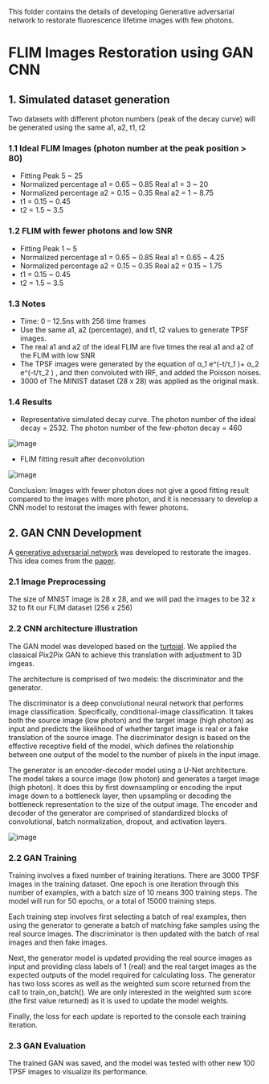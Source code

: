 This folder contains the details of developing Generative adversarial network to restorate fluorescence lifetime images with few photons.
# FLIM Images Restoration using GAN CNN
## 1. Simulated dataset generation
Two datasets with different photon numbers (peak of the decay curve) will be generated using the same a1, a2, t1, t2

### 1.1 Ideal FLIM Images (photon number at the peak position > 80)
- Fitting Peak 5 ~ 25
- Normalized percentage a1 = 0.65 ~ 0.85 Real a1 = 3 ~ 20
- Normalized percentage a2 = 0.15 ~ 0.35 Real a2 = 1 ~ 8.75
- t1 = 0.15 ~ 0.45
- t2 = 1.5 ~ 3.5

### 1.2 FLIM with fewer photons and low SNR
- Fitting Peak 1 ~ 5
- Normalized percentage a1 = 0.65 ~ 0.85 Real a1 = 0.65 ~ 4.25
- Normalized percentage a2 = 0.15 ~ 0.35 Real a2 = 0.15 ~ 1.75
- t1 = 0.15 ~ 0.45
- t2 = 1.5 ~ 3.5

### 1.3 Notes
- Time: 0 – 12.5ns with 256 time frames
- Use the same a1, a2 (percentage), and t1, t2 values to generate TPSF images.
- The real a1 and a2 of the ideal FLIM are five times the real a1 and a2 of the FLIM with low SNR
- The TPSF images were generated by the equation of α_1 e^(-t/τ_1 )+ α_2 e^(-t/τ_2 ) , and then convoluted with IRF, and added the Poisson noises.
- 3000 of The MINIST dataset (28 x 28) was applied as the original mask.

### 1.4 Results
- Representative simulated decay curve. The photon number of the ideal decay = 2532. The photon number of the few-photon decay = 460

![image](https://github.com/walshlab/FLIM-fit/assets/49083235/0f1c62d4-237e-4f0f-9708-d8248aa30d27)
- FLIM fitting result after deconvolution

![image](https://github.com/walshlab/FLIM-fit/assets/49083235/9b2707ee-ca88-4dc9-8628-5a03ee4a14b3)

Conclusion: Images with fewer photon does not give a good fitting result compared to the images with more photon, and it is necessary to develop a CNN model to restorat the images with fewer photons.

## 2. GAN CNN Development

A [generative adversarial network](https://github.com/walshlab/FLIM-fit/blob/main/GAN%20Model%20Development/FLIM_GAN_Demo5.ipynb) was developed to restorate the images. 
This idea comes from the [paper](https://doi.org/10.1038/s42003-021-02938-w).
### 2.1 Image Preprocessing
The size of MNIST image is 28 x 28, and we will pad the images to be 32 x 32 to fit our FLIM dataset (256 x 256)
### 2.2 CNN architecture illustration
The GAN model was developed based on the [turtoial](https://machinelearningmastery.com/how-to-develop-a-pix2pix-gan-for-image-to-image-translation/).
We applied the classical Pix2Pix GAN to achieve this translation with adjustment to 3D imgeas.

The architecture is comprised of two models: the discriminator and the generator.

The discriminator is a deep convolutional neural network that performs image classification. Specifically, conditional-image classification. It takes both the source image (low photon) and the target image (high photon) as input and predicts the likelihood of whether target image is real or a fake translation of the source image. The discriminator design is based on the effective receptive field of the model, which defines the relationship between one output of the model to the number of pixels in the input image. 

The generator is an encoder-decoder model using a U-Net architecture. The model takes a source image (low photon) and generates a target image (high photon). It does this by first downsampling or encoding the input image down to a bottleneck layer, then upsampling or decoding the bottleneck representation to the size of the output image. 
The encoder and decoder of the generator are comprised of standardized blocks of convolutional, batch normalization, dropout, and activation layers.

![image](https://github.com/walshlab/FLIM-fit/assets/49083235/ac1e2834-befe-4328-8af7-87e1327326d3)

### 2.2 GAN Training
Training involves a fixed number of training iterations. There are 3000 TPSF images in the training dataset. One epoch is one iteration through this number of examples, with a batch size of 10 means 300 training steps. The model will run for 50 epochs, or a total of 15000 training steps.

Each training step involves first selecting a batch of real examples, then using the generator to generate a batch of matching fake samples using the real source images. The discriminator is then updated with the batch of real images and then fake images.

Next, the generator model is updated providing the real source images as input and providing class labels of 1 (real) and the real target images as the expected outputs of the model required for calculating loss. The generator has two loss scores as well as the weighted sum score returned from the call to train_on_batch(). We are only interested in the weighted sum score (the first value returned) as it is used to update the model weights.

Finally, the loss for each update is reported to the console each training iteration.

### 2.3 GAN Evaluation
The trained GAN was saved, and the model was tested with other new 100 TPSF images to visualize its performance.
